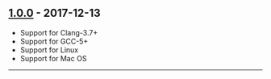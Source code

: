 ## [1.0.0] - 2017-12-13
- Support for Clang-3.7+
- Support for GCC-5+
- Support for Linux
- Support for Mac OS

---

[1.0.0]: https://github.com/cpp-testing/GUnit/tree/v1.0.0
